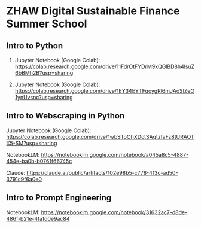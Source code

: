 # ZHAW Digital Sustainable Finance Summer School

## Intro to Python

1. Jupyter Notebook (Google Colab):
https://colab.research.google.com/drive/11FdrOtFYDrM9kQGlBD8h4lsuZ6bBMh2B?usp=sharing

2. Jupyter Notebook (Google Colab):
https://colab.research.google.com/drive/1EY34EYTFqoygRl6mJAoSlZeO1ynUvsnc?usp=sharing

## Intro to Webscraping in Python

Jupyter Notebook (Google Colab):
https://colab.research.google.com/drive/1wbSToOhXDctSAqtzfaFz8tURAOTX5-SM?usp=sharing

NotebookLM:
https://notebooklm.google.com/notebook/a045a8c5-4887-454e-ba0b-b0761f66745c

Claude:
https://claude.ai/public/artifacts/102e98b5-c778-4f3c-ad50-3791c9f6a0e0

## Intro to Prompt Engineering

NotebookLM:
https://notebooklm.google.com/notebook/31632ac7-d8de-486f-b21e-4fafd0e9ac84

